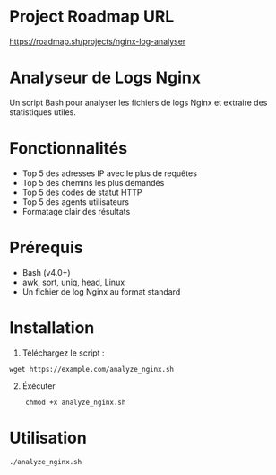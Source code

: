 # Project Roadmap URL

https://roadmap.sh/projects/nginx-log-analyser

# Analyseur de Logs Nginx

Un script Bash pour analyser les fichiers de logs Nginx et extraire des statistiques utiles.

# Fonctionnalités

- Top 5 des adresses IP avec le plus de requêtes
- Top 5 des chemins les plus demandés
- Top 5 des codes de statut HTTP
- Top 5 des agents utilisateurs
- Formatage clair des résultats

# Prérequis

- Bash (v4.0+)
- awk, sort, uniq, head, Linux
- Un fichier de log Nginx au format standard

# Installation

1. Téléchargez le script :
```
wget https://example.com/analyze_nginx.sh
```
2. Éxécuter

```
    chmod +x analyze_nginx.sh
```

# Utilisation

```
./analyze_nginx.sh

```